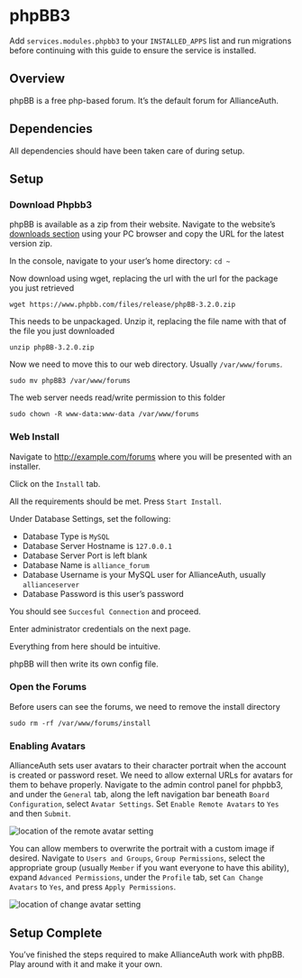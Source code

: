 # phpBB3

Add `services.modules.phpbb3` to your `INSTALLED_APPS` list and run migrations before continuing with this guide to ensure the service is installed.

## Overview
phpBB is a free php-based forum. It’s the default forum for AllianceAuth.

## Dependencies
All dependencies should have been taken care of during setup.

## Setup
### Download Phpbb3
phpBB is available as a zip from their website. Navigate to the website’s [downloads section](https://www.phpbb.com/downloads/) using your PC browser and copy the URL for the latest version zip.

In the console, navigate to your user’s home directory: `cd ~`

Now download using wget, replacing the url with the url for the package you just retrieved

    wget https://www.phpbb.com/files/release/phpBB-3.2.0.zip

This needs to be unpackaged. Unzip it, replacing the file name with that of the file you just downloaded

    unzip phpBB-3.2.0.zip

Now we need to move this to our web directory. Usually `/var/www/forums`.

    sudo mv phpBB3 /var/www/forums

The web server needs read/write permission to this folder

    sudo chown -R www-data:www-data /var/www/forums

### Web Install
Navigate to http://example.com/forums where you will be presented with an installer.

Click on the `Install` tab.

All the requirements should be met. Press `Start Install`.

Under Database Settings, set the following:
 - Database Type is `MySQL`
 - Database Server Hostname is `127.0.0.1`
 - Database Server Port is left blank
 - Database Name is `alliance_forum`
 - Database Username is your MySQL user for AllianceAuth, usually `allianceserver`
 - Database Password is this user’s password

You should see `Succesful Connection` and proceed.

Enter administrator credentials on the next page.

Everything from here should be intuitive.

phpBB will then write its own config file.

### Open the Forums
Before users can see the forums, we need to remove the install directory

    sudo rm -rf /var/www/forums/install

### Enabling Avatars
AllianceAuth sets user avatars to their character portrait when the account is created or password reset. We need to allow external URLs for avatars for them to behave properly. Navigate to the admin control panel for phpbb3, and under the `General` tab, along the left navigation bar beneath `Board Configuration`, select `Avatar Settings`. Set `Enable Remote Avatars` to `Yes` and then `Submit`.

![location of the remote avatar setting](/_static/images/installation/services/phpbb3/avatar_settings.png)

You can allow members to overwrite the portrait with a custom image if desired. Navigate to `Users and Groups`, `Group Permissions`, select the appropriate group (usually `Member` if you want everyone to have this ability), expand `Advanced Permissions`, under the `Profile` tab, set `Can Change Avatars` to `Yes`, and press `Apply Permissions`.

![location of change avatar setting](/_static/images/installation/services/phpbb3/avatar_permissions.png)

## Setup Complete
You’ve finished the steps required to make AllianceAuth work with phpBB. Play around with it and make it your own.

